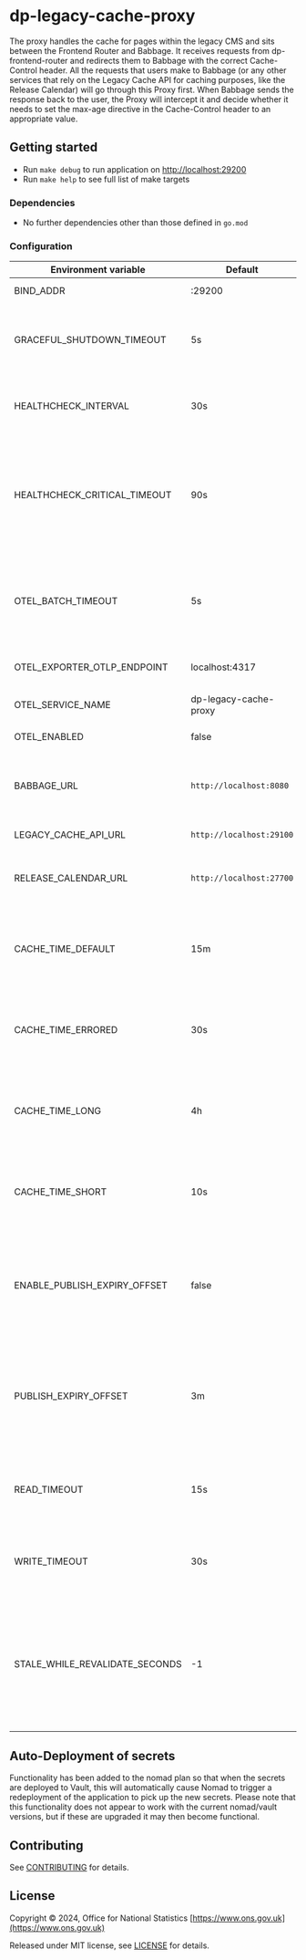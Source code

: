 # dp-legacy-cache-proxy

The proxy handles the cache for pages within the legacy CMS and sits between the Frontend Router and Babbage. It
receives requests from dp-frontend-router and redirects them to Babbage with the correct Cache-Control header.
All the requests that users make to Babbage (or any other services that rely on the Legacy Cache API for caching
purposes, like the Release Calendar) will go through this Proxy first. When Babbage sends the response back to the user,
the Proxy will intercept it and decide whether it needs to set the max-age directive in the Cache-Control header to an
appropriate value.

## Getting started

- Run `make debug` to run application on [http://localhost:29200](http://localhost:29200)
- Run `make help` to see full list of make targets

### Dependencies

- No further dependencies other than those defined in `go.mod`

### Configuration

| Environment variable           | Default                  | Description                                                                                                                                 
|--------------------------------|--------------------------|---------------------------------------------------------------------------------------------------------------------------------------------
| BIND_ADDR                      | :29200                   | The host and port to bind to                                                                                                                
| GRACEFUL_SHUTDOWN_TIMEOUT      | 5s                       | The graceful shutdown timeout in seconds (`time.Duration` format)                                                                           
| HEALTHCHECK_INTERVAL           | 30s                      | Time between self-healthchecks (`time.Duration` format)                                                                                     
| HEALTHCHECK_CRITICAL_TIMEOUT   | 90s                      | Time to wait until an unhealthy dependent propagates its state to make this app unhealthy (`time.Duration` format)                          
| OTEL_BATCH_TIMEOUT             | 5s                       | Time duration after which a batch will be sent regardless of size (`time.Duration` format)                                                  
| OTEL_EXPORTER_OTLP_ENDPOINT    | localhost:4317           | OpenTelemetry Exporter address                                                                                                              
| OTEL_SERVICE_NAME              | dp-legacy-cache-proxy    | The name of this service in OpenTelemetry                                                                                                   
| OTEL_ENABLED                   | false                    | Turn OTEL on / off                                                                                                                          
| BABBAGE_URL                    | `http://localhost:8080`  | Babbage address, where all the incoming requests are forwarded to                                                                           
| LEGACY_CACHE_API_URL           | `http://localhost:29100` | Legacy Cache API address                                                                                                                    
| RELEASE_CALENDAR_URL           | `http://localhost:27700` | Release calendar frontend controller address                                                                                                
| CACHE_TIME_DEFAULT             | 15m                      | Default value for the `max-age` directive of the `Cache-Control` header (`time.Duration` format)                                            
| CACHE_TIME_ERRORED             | 30s                      | Errored value for the `max-age` directive of the `Cache-Control` header (`time.Duration` format)                                            
| CACHE_TIME_LONG                | 4h                       | Long value for the `max-age` directive of the `Cache-Control` header (`time.Duration` format)                                               
| CACHE_TIME_SHORT               | 10s                      | Short value for the `max-age` directive of the `Cache-Control` header (`time.Duration` format)                                              
| ENABLE_PUBLISH_EXPIRY_OFFSET   | false                    | Determines if publish expiry offset is used which enables a shorter cache time for recently published content.                              
| PUBLISH_EXPIRY_OFFSET          | 3m                       | Period of time after a release in which the proxy needs to return a short value for the `max-age` directive (`time.Duration` format)        
| READ_TIMEOUT                   | 15s                      | Maximum time the server will wait for a client to send a complete request.                                                                  
| WRITE_TIMEOUT                  | 30s                      | Maximum time the server will wait while trying to write a response to the client                                                            
| STALE_WHILE_REVALIDATE_SECONDS | -1                       | If non-negative, add the `stale-while-revalidate` option (using this number as the *seconds* value) to any `Cache-control` header responses 

## Auto-Deployment of secrets

Functionality has been added to the nomad plan so that when the secrets are deployed to Vault, this will automatically
cause Nomad to trigger a redeployment of the application to pick up the new secrets. Please note that this functionality
does not appear to work with the current nomad/vault versions, but if these are upgraded it may then become functional.

## Contributing

See [CONTRIBUTING](CONTRIBUTING.md) for details.

## License

Copyright © 2024, Office for National Statistics [https://www.ons.gov.uk](https://www.ons.gov.uk)

Released under MIT license, see [LICENSE](LICENSE.md) for details.
